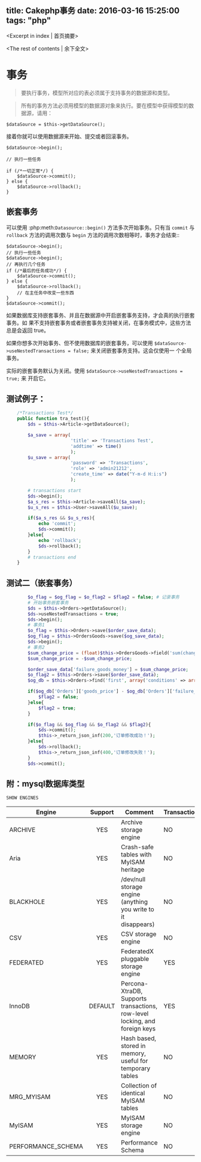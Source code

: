 title: Cakephp事务
date: 2016-03-16 15:25:00
tags: "php"
---
<Excerpt in index | 首页摘要> 
<!-- more -->
<The rest of contents | 余下全文>
# 事务

> 要执行事务，模型所对应的表必须属于支持事务的数据源和类型。

> 所有的事务方法必须用模型的数据源对象来执行。要在模型中获得模型的数据源，请用：



    $dataSource = $this->getDataSource();

接着你就可以使用数据源来开始、提交或者回滚事务。

    $dataSource->begin();

    // 执行一些任务

    if (/*一切正常*/) {
        $dataSource->commit();
    } else {
        $dataSource->rollback();
    }

嵌套事务
--------

可以使用 :php:meth:`Datasource::begin()` 方法多次开始事务。只有当 ``commit`` 与 
``rollback`` 方法的调用次数与 ``begin`` 方法的调用次数相等时，事务才会结束::

    $dataSource->begin();
    // 执行一些任务
    $dataSource->begin();
    // 再执行几个任务
    if (/*最后的任务成功*/) {
        $dataSource->commit();
    } else {
        $dataSource->rollback();
        // 在主任务中改变一些东西
    }
    $dataSource->commit();

如果数据库支持嵌套事务、并且在数据源中开启嵌套事务支持，才会真的执行嵌套事务。如
果不支持嵌套事务或者嵌套事务支持被关闭，在事务模式中，这些方法总是会返回 true。

如果你想多次开始事务、但不使用数据库的嵌套事务，可以使用 
``$dataSource->useNestedTransactions = false;`` 来关闭嵌套事务支持。这会仅使用一
个全局事务。

实际的嵌套事务默认为关闭。使用 ``$dataSource->useNestedTransactions = true;`` 来
开启它。

## 测试例子：
```php
    /*Transactions Test*/
    public function tra_test(){
        $ds = $this->Article->getDataSource();

        $a_save = array(
                        'title' => 'Transactions Test',
                        'addtime' => time()
                        );
        $u_save = array(
                        'password' => 'Transactions',
                        'role' => 'admin21212',
                        'create_time' => date("Y-m-d H:i:s")
                        );

        # transactions start
        $ds->begin();
        $a_s_res = $this->Article->saveAll($a_save);
        $u_s_res = $this->User->saveAll($u_save);

        if($a_s_res && $u_s_res){
            echo 'commit';
            $ds->commit();
        }else{
            echo 'rollback';
            $ds->rollback();            
        }
        # transactions end
    }
```
## 测试二（嵌套事务）
```php
        $o_flag = $og_flag = $o_flag2 = $flag2 = false; # 记录事务
        # 开始事务嵌套事务
        $ds = $this->Orders->getDataSource();
        $ds->useNestedTransactions = true;
        $ds->begin();
        # 事务1
        $o_flag = $this->Orders->save($order_save_data);
        $og_flag = $this->OrdersGoods->save($og_save_data);
        $ds->begin();
        # 事务2
        $sum_change_price = (float)$this->OrdersGoods->field('sum(change_price) as sum_change_price', array('order_id' => $db_og['OrdersGoods']['order_id']));            
        $sum_change_price = -$sum_change_price;

        $order_save_data['failure_goods_money'] = $sum_change_price;
        $o_flag2 = $this->Orders->save($order_save_data);
        $og_db = $this->Orders->find('first', array('conditions' => array('id' => $db_og['OrdersGoods']['order_id'])));

        if($og_db['Orders']['goods_price'] - $og_db['Orders']['failure_goods_money'] < 0){
            $flag2 = false;
        }else{
            $flag2 = true;
        }

        if($o_flag && $og_flag && $o_flag2 && $flag2){
            $ds->commit();
            $this->_return_json_inf(200,'订单修改成功！');
        }else{
            $ds->rollback();
            $this->_return_json_inf(400,'订单修改失败！');
        }
        $ds->commit();
```

## 附：mysql数据库类型
``SHOW ENGINES``

|Engine             | Support | Comment                                                                    | Transactions | XA  | Savepoints |
|------------------ |:------: | -------------------------------------------------------------------------- | ------------ | --- | ---------- |
|ARCHIVE            | YES     | Archive storage engine                                                     | NO           | NO  | NO         |
|Aria               | YES     | Crash-safe tables with MyISAM heritage                                     | NO           | NO  | NO         |
|BLACKHOLE          | YES     | /dev/null storage engine (anything you write to it disappears)             | NO           | NO  | NO         |
|CSV                | YES     | CSV storage engine                                                         | NO           | NO  | NO         |
|FEDERATED          | YES     | FederatedX pluggable storage engine                                        | YES          | NO  | YES        |
|InnoDB             | DEFAULT | Percona-XtraDB, Supports transactions, row-level locking, and foreign keys | YES          | YES | YES        |
|MEMORY             | YES     | Hash based, stored in memory, useful for temporary tables                  | NO           | NO  | NO         |
|MRG_MYISAM         | YES     | Collection of identical MyISAM tables                                      | NO           | NO  | NO         |
|MyISAM             | YES     | MyISAM storage engine                                                      | NO           | NO  | NO         |
|PERFORMANCE_SCHEMA | YES     | Performance Schema                                                         | NO           | NO  | NO         | 